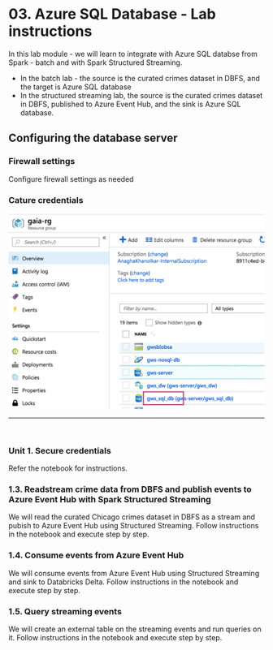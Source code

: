 # 03. Azure SQL Database - Lab instructions

In this lab module - we will learn to integrate with Azure SQL databse from Spark - batch and with Spark Structured Streaming.  
- In the batch lab - the source is the curated crimes dataset in DBFS, and the target is Azure SQL database<br>
- In the structured streaming lab, the source is the curated crimes dataset in DBFS, published to Azure Event Hub, and the sink is Azure SQL database.<br>


## Configuring the database server
### Firewall settings 
Configure firewall settings as needed

### Cature credentials

![1-sql-db](../../../images/4-sql-db/1.png)
<br>
<hr>
<br>




### Unit 1. Secure credentials
Refer the notebook for instructions.

### 1.3. Readstream crime data from DBFS and publish events to Azure Event Hub with Spark Structured Streaming
We will read the curated Chicago crimes dataset in DBFS as a stream and pubish to Azure Event Hub using Structured Streaming.
Follow instructions in the notebook and execute step by step.

### 1.4. Consume events from Azure Event Hub
We will consume events from Azure Event Hub using Structured Streaming and sink to Databricks Delta.  Follow instructions in the notebook and execute step by step.

### 1.5. Query streaming events
We will create an external table on the streaming events and run queries on it.  Follow instructions in the notebook and execute step by step.




